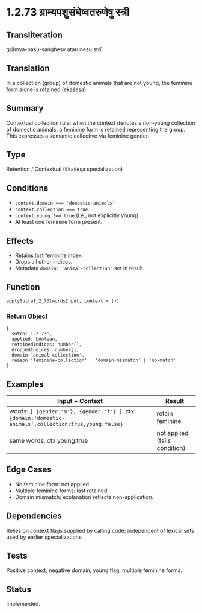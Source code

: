 # 1.2.73 ग्राम्यपशुसंघेष्वतरुणेषु स्त्री

## Transliteration
grāmya-paśu-saṅgheṣv ataruṇeṣu strī

## Translation
In a collection (group) of domestic animals that are not young, the feminine form alone is retained (ekaśeṣa).

## Summary
Contextual collection rule: when the context denotes a non‑young collection of domestic animals, a feminine form is retained representing the group. This expresses a semantic collective via feminine gender.

## Type
Retention / Contextual (Ekaśeṣa specialization)

## Conditions
- `context.domain === 'domestic-animals'`
- `context.collection === true`
- `context.young !== true` (i.e., not explicitly young)
- At least one feminine form present.

## Effects
- Retains last feminine index.
- Drops all other indices.
- Metadata `domain: 'animal-collection'` set in result.

## Function
`applySutra1_2_73(wordsInput, context = {})`

### Return Object
```
{
  sutra:'1.2.73',
  applied: boolean,
  retainedIndices: number[],
  droppedIndices: number[],
  domain:'animal-collection',
  reason:'feminine-collection' | 'domain-mismatch' | 'no-match'
}
```

## Examples
| Input + Context | Result |
|-----------------|--------|
| words: `[ {gender:'m'}, {gender:'f'} ]`, ctx: `{domain:'domestic-animals',collection:true,young:false}` | retain feminine |
| same words, ctx young:true | not applied (fails condition) |

## Edge Cases
- No feminine form: not applied.
- Multiple feminine forms: last retained.
- Domain mismatch: explanation reflects non-application.

## Dependencies
Relies on context flags supplied by calling code; independent of lexical sets used by earlier specializations.

## Tests
Positive context, negative domain, young flag, multiple feminine forms.

## Status
Implemented.
